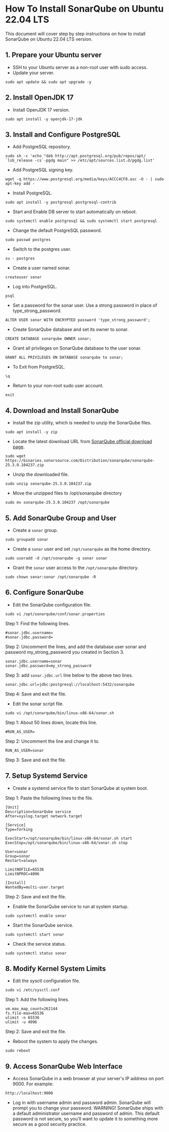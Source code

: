 # How To Install SonarQube on Ubuntu 22.04 LTS
This document will cover step by step instructions on how to install SonarQube on Ubuntu 22.04 LTS version.

## 1. Prepare your Ubuntu server
* SSH to your Ubuntu server as a non-root user with sudo access.
* Update your server.
```
sudo apt update && sudo apt upgrade -y
```
## 2. Install OpenJDK 17
* Install OpenJDK 17 version.
```
sudo apt install -y openjdk-17-jdk
```
## 3. Install and Configure PostgreSQL
* Add PostgreSQL repository.
```
sudo sh -c 'echo "deb http://apt.postgresql.org/pub/repos/apt/ `lsb_release -cs`-pgdg main" >> /etc/apt/sources.list.d/pgdg.list'
```
* Add PostgreSQL signing key.
```
wget -q https://www.postgresql.org/media/keys/ACCC4CF8.asc -O - | sudo apt-key add -
```
* Install PostgreSQL.
```
sudo apt install -y postgresql postgresql-contrib
```
* Start and Enable DB server to start automatically on reboot.
```
sudo systemctl enable postgresql && sudo systemctl start postgresql
```
* Change the default PostgreSQL password.
```
sudo passwd postgres
```
* Switch to the postgres user.
```
su - postgres
```
* Create a user named sonar.
```
createuser sonar
```
* Log into PostgreSQL.
```
psql
```
* Set a password for the sonar user. Use a strong password in place of type_strong_password.
```
ALTER USER sonar WITH ENCRYPTED password 'type_strong_password';
```
* Create SonarQube database and set its owner to sonar.
```
CREATE DATABASE sonarqube OWNER sonar;
```
* Grant all privileges on SonarQube database to the user sonar.
```
GRANT ALL PRIVILEGES ON DATABASE sonarqube to sonar;
```
* To Exit from PostgreSQL.
```
\q
```
* Return to your non-root sudo user account.
```
exit
```
## 4. Download and Install SonarQube
* Install the zip utility, which is needed to unzip the SonarQube files.
```
sudo apt install -y zip
```
* Locate the latest download URL from [SonarQube official download page](https://www.sonarsource.com/products/sonarqube/downloads/).
```
sudo wget https://binaries.sonarsource.com/Distribution/sonarqube/sonarqube-25.3.0.104237.zip
```
* Unzip the downloaded file.
```
sudo unzip sonarqube-25.3.0.104237.zip
```
* Move the unzipped files to /opt/sonarqube directory
```
sudo mv sonarqube-25.3.0.104237 /opt/sonarqube
```
## 5. Add SonarQube Group and User
* Create a ```sonar``` group.
```
sudo groupadd sonar
```
* Create a ```sonar``` user and set ```/opt/sonarqube``` as the home directory.
```
sudo useradd -d /opt/sonarqube -g sonar sonar
```
* Grant the ```sonar``` user access to the ```/opt/sonarqube``` directory.
```
sudo chown sonar:sonar /opt/sonarqube -R
```
## 6. Configure SonarQube
* Edit the SonarQube configuration file.
```
sudo vi /opt/sonarqube/conf/sonar.properties
```
Step 1: Find the following lines.
```
#sonar.jdbc.username=
#sonar.jdbc.password=
```
Step 2: Uncomment the lines, and add the database user sonar and password my_strong_password you created in Section 3.
```
sonar.jdbc.username=sonar
sonar.jdbc.password=my_strong_password
```
Step 3: add ```sonar.jdbc.url``` line below to the above two lines.
```
sonar.jdbc.url=jdbc:postgresql://localhost:5432/sonarqube
```
Step 4: Save and exit the file.
* Edit the sonar script file.
```
sudo vi /opt/sonarqube/bin/linux-x86-64/sonar.sh
```
Step 1: About 50 lines down, locate this line.
```
#RUN_AS_USER=
```
Step 2: Uncomment the line and change it to.
```
RUN_AS_USER=sonar
```
Step 3: Save and exit the file.
## 7. Setup Systemd Service
* Create a systemd service file to start SonarQube at system boot.
  
Step 1: Paste the following lines to the file.
```
[Unit]
Description=SonarQube service
After=syslog.target network.target

[Service]
Type=forking

ExecStart=/opt/sonarqube/bin/linux-x86-64/sonar.sh start
ExecStop=/opt/sonarqube/bin/linux-x86-64/sonar.sh stop

User=sonar
Group=sonar
Restart=always

LimitNOFILE=65536
LimitNPROC=4096

[Install]
WantedBy=multi-user.target
```
Step 2: Save and exit the file.
* Enable the SonarQube service to run at system startup.
```
sudo systemctl enable sonar
```
* Start the SonarQube service.
```
sudo systemctl start sonar
```
* Check the service status.
```
sudo systemctl status sonar
```
## 8. Modify Kernel System Limits
* Edit the sysctl configuration file.
```
sudo vi /etc/sysctl.conf
```
Step 1: Add the following lines.
```
vm.max_map_count=262144
fs.file-max=65536
ulimit -n 65536
ulimit -u 4096
```
Step 2: Save and exit the file.
* Reboot the system to apply the changes.
```
sudo reboot
```
## 9. Access SonarQube Web Interface
* Access SonarQube in a web browser at your server's IP address on port 9000. For example:
```
http://localhost:9000
```
* Log in with username admin and password admin. SonarQube will prompt you to change your password.
WARNING! SonarQube ships with a default administrator username and password of admin. This default password is not secure, so you’ll want to update it to something more secure as a good security practice.
